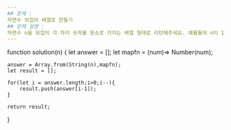 ```yaml
---
## 문제 :
자연수 뒤집어 배열로 만들기
## 문제 설명 :
자연수 n을 뒤집어 각 자리 숫자를 원소로 가지는 배열 형태로 리턴해주세요. 예를들어 n이 12345이면 [5,4,3,2,1]을 리턴합니다.
---
```


function solution(n) {
    let answer = [];
    let mapfn = (num)=> Number(num);
    
    answer = Array.from(String(n),mapfn);
    let result = [];
   
    for(let i = answer.length;i>0;i--){
        result.push(answer[i-1]);
    }
  
    return result;
}
